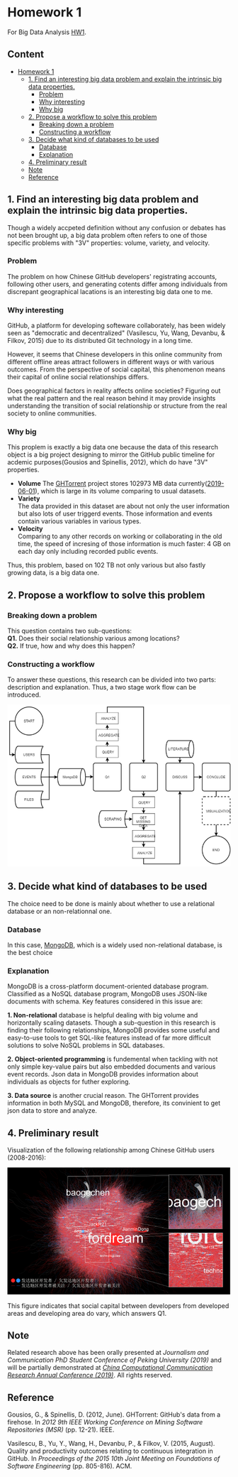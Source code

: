 # Homework 1

For Big Data Analysis [HW1](https://github.com/hyzphbs/2019.M2.BigData/blob/master/homework_1.pdf).

## Content

- [Homework 1](#homework-1)
  - [1. Find an interesting big data problem and explain the intrinsic big data properties.](#1-find-an-interesting-big-data-problem-and-explain-the-intrinsic-big-data-properties)
    - [Problem](#problem)
    - [Why interesting](#why-interesting-)
    - [Why big](#why-big-)
  - [2. Propose a workflow to solve this problem](#2-propose-a-workflow-to-solve-this-problem)
    - [Breaking down a problem](#breaking-down-a-problem)
    - [Constructing a workflow](#constructing-a-workflow)
  - [3. Decide what kind of databases to be used](#3-decide-what-kind-of-databases-to-be-used)
    - [Database](#database)
    - [Explanation](#explanation)
  - [4. Preliminary result](#4-preliminary-result)
  - [Note](#note)
  - [Reference](#reference)

## 1. Find an interesting big data problem and explain the intrinsic big data properties.

Though a widely accpeted definition without any confusion or debates has not been brought up, a big data problem often refers to one of those specific problems with "3V" properties: volume, variety, and velocity.

### Problem

The problem on how Chinese GitHub developers' registrating accounts, following other users, and generating cotents differ among individuals from discrepant geographical lacations is an interesting big data one to me.

### Why interesting

GitHub, a platform for developing softeware collaborately, has been widely seen as "democratic and decentralized" (Vasilescu, Yu, Wang, Devanbu, & Filkov, 2015) due to its distributed Git technology in a long time.

However, it seems that Chinese developers in this online community from different offline areas attract followers in different ways or with various outcomes. From the perspective of social capital, this phenomenon means their capital of online social relationships differs.

Does geographical factors in reality affects online societies? Figuring out what the real pattern and the real reason behind it may provide insights understanding the transition of social relationship or structure from the real society to online communities.

### Why big

This proplem is exactly a big data one because the data of this research object is a big project designing to mirror the GitHub public timeline for acdemic purposes(Gousios and Spinellis, 2012), which do have "3V" properties.

- **Volume**
  The [GHTorrent](http://ghtorrent.org/) project stores 102973 MB data currently([2019-06-01](http://ghtorrent.org/downloads.html)), which is large in its volume comparing to usual datasets.
- **Variety**  
  The data provided in this dataset are about not only the user information but also lots of user triggerd events. Those information and events contain various variables in various types.
- **Velocity**  
  Comparing to any other records on working or collaborating in the old time, the speed of incresing of those information is much faster: 4 GB on each day only including recorded public events.

Thus, this problem, based on 102 TB not only various but also fastly growing data, is a big data one.

## 2. Propose a workflow to solve this problem

### Breaking down a problem

This question contains two sub-questions:  
**Q1.** Does their social relationship various among locations?  
**Q2.** If true, how and why does this happen?

### Constructing a workflow

To answer these questions, this research can be divided into two parts: description and explanation. Thus, a two stage work flow can be introduced.

![Workflow](./res/Homework_1_workflow.png)

## 3. Decide what kind of databases to be used

The choice need to be done is mainly about whether to use a relational database or an non-relationnal one.

### Database

In this case, [MongoDB](https://www.mongodb.com/), which is a widely used non-relational database, is the best choice

### Explanation

MongoDB is a cross-platform document-oriented database program. Classified as a NoSQL database program, MongoDB uses JSON-like documents with schema. Key features considered in this issue are:

**1. Non-relational** database is helpful dealing with big volume and horizontally scaling datasets. Though a sub-question in this research is finding their following relationships, MongoDB provides some useful and easy-to-use tools to get SQL-like features instead of far more difficult solutions to solve NoSQL problems in SQL databases.

**2. Object-oriented programming** is fundemental when tackling with not only simple key-value pairs but also embedded documents and various event records. Json data in MongoDB provides information about individuals as objects for futher exploring.

**3. Data source** is another crucial reason. The GHTorrent provides information in both MySQL and MongoDB, therefore, its convinient to get json data to store and analyze.

## 4. Preliminary result

Visualization of the following relationship among Chinese GitHub users (2008-2016):

![Chinese developers on GitHub](./res/Homework_1_pre_result.png)

This figure indicates that social capital between developers from developed areas and developing area do vary, which answers Q1.

## Note

Related research above has been orally presented at _Journalism and Communication PhD Student Conference of Peking University (2019)_ and will be partially demonstrated at [_China Computational Communication Research Annual Conference (2019)_](https://ccr-china.github.io/post/2019-09-22-conference/). All rights reserved.

## Reference

Gousios, G., & Spinellis, D. (2012, June). GHTorrent: GitHub's data from a firehose. In _2012 9th IEEE Working Conference on Mining Software Repositories (MSR)_ (pp. 12-21). IEEE.

Vasilescu, B., Yu, Y., Wang, H., Devanbu, P., & Filkov, V. (2015, August). Quality and productivity outcomes relating to continuous integration in GitHub. In _Proceedings of the 2015 10th Joint Meeting on Foundations of Software Engineering_ (pp. 805-816). ACM.
